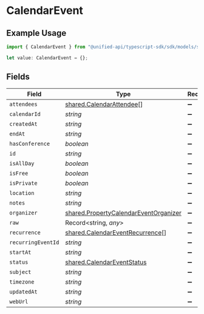 # CalendarEvent

## Example Usage

```typescript
import { CalendarEvent } from "@unified-api/typescript-sdk/sdk/models/shared";

let value: CalendarEvent = {};
```

## Fields

| Field                                                                                                 | Type                                                                                                  | Required                                                                                              | Description                                                                                           |
| ----------------------------------------------------------------------------------------------------- | ----------------------------------------------------------------------------------------------------- | ----------------------------------------------------------------------------------------------------- | ----------------------------------------------------------------------------------------------------- |
| `attendees`                                                                                           | [shared.CalendarAttendee](../../../sdk/models/shared/calendarattendee.md)[]                           | :heavy_minus_sign:                                                                                    | N/A                                                                                                   |
| `calendarId`                                                                                          | *string*                                                                                              | :heavy_minus_sign:                                                                                    | N/A                                                                                                   |
| `createdAt`                                                                                           | *string*                                                                                              | :heavy_minus_sign:                                                                                    | N/A                                                                                                   |
| `endAt`                                                                                               | *string*                                                                                              | :heavy_minus_sign:                                                                                    | N/A                                                                                                   |
| `hasConference`                                                                                       | *boolean*                                                                                             | :heavy_minus_sign:                                                                                    | N/A                                                                                                   |
| `id`                                                                                                  | *string*                                                                                              | :heavy_minus_sign:                                                                                    | N/A                                                                                                   |
| `isAllDay`                                                                                            | *boolean*                                                                                             | :heavy_minus_sign:                                                                                    | N/A                                                                                                   |
| `isFree`                                                                                              | *boolean*                                                                                             | :heavy_minus_sign:                                                                                    | N/A                                                                                                   |
| `isPrivate`                                                                                           | *boolean*                                                                                             | :heavy_minus_sign:                                                                                    | N/A                                                                                                   |
| `location`                                                                                            | *string*                                                                                              | :heavy_minus_sign:                                                                                    | N/A                                                                                                   |
| `notes`                                                                                               | *string*                                                                                              | :heavy_minus_sign:                                                                                    | N/A                                                                                                   |
| `organizer`                                                                                           | [shared.PropertyCalendarEventOrganizer](../../../sdk/models/shared/propertycalendareventorganizer.md) | :heavy_minus_sign:                                                                                    | N/A                                                                                                   |
| `raw`                                                                                                 | Record<string, *any*>                                                                                 | :heavy_minus_sign:                                                                                    | N/A                                                                                                   |
| `recurrence`                                                                                          | [shared.CalendarEventRecurrence](../../../sdk/models/shared/calendareventrecurrence.md)[]             | :heavy_minus_sign:                                                                                    | N/A                                                                                                   |
| `recurringEventId`                                                                                    | *string*                                                                                              | :heavy_minus_sign:                                                                                    | N/A                                                                                                   |
| `startAt`                                                                                             | *string*                                                                                              | :heavy_minus_sign:                                                                                    | N/A                                                                                                   |
| `status`                                                                                              | [shared.CalendarEventStatus](../../../sdk/models/shared/calendareventstatus.md)                       | :heavy_minus_sign:                                                                                    | N/A                                                                                                   |
| `subject`                                                                                             | *string*                                                                                              | :heavy_minus_sign:                                                                                    | N/A                                                                                                   |
| `timezone`                                                                                            | *string*                                                                                              | :heavy_minus_sign:                                                                                    | N/A                                                                                                   |
| `updatedAt`                                                                                           | *string*                                                                                              | :heavy_minus_sign:                                                                                    | N/A                                                                                                   |
| `webUrl`                                                                                              | *string*                                                                                              | :heavy_minus_sign:                                                                                    | N/A                                                                                                   |